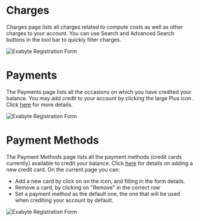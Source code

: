 # Charges

Charges page lists all charges related to compute costs as well as other charges to your account. You can use Search <i class="zmdi zmdi-search zmdi-hc-border"></i> and Advanced Search <i class="zmdi zmdi-search-for zmdi-hc-border"></i> buttons in the tool bar to quickly filter charges.

![Exabyte Registration Form](/images/Charges.png "Charges")

# Payments

The Payments page lists all the occasions on which you have credited your balance. You may add credit to your account by clicking the large Plus icon <i class="zmdi zmdi-plus-circle zmdi-hc-border"></i>. Click [here](/accounts/billings/billing/increase-balance.md) for more details.

![Exabyte Registration Form](/images/Payments.png "Payments")

# Payment Methods

The Payment Methods page lists all the payment methods (credit cards currently) available to credit your balance. Click [here](/accounts/billings/billing/add-credit-card.md) for details on adding a new credit card. On the current page you can:

+ Add a new card by click on on the <i class="zmdi zmdi-plus-circle zmdi-hc-border"></i> icon, and filling in the form details.
+ Remove a card, by clicking on "Remove" in the correct row
+ Set a payment method as the default one, the one that will be used when crediting your account by default.

![Exabyte Registration Form](/images/PaymentMethods.png "PaymentMethods")
